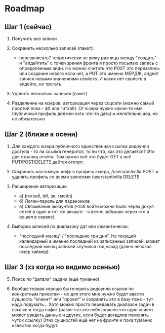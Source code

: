 # Roadmap

## Шаг 1 (сейчас)

1. Получить все записи

2. Сохранить несколько записей (пакет):
    - перезаписать? теоретически не вижу разницы между "создать" и "апдейтить" с точки зрения фронта я просто посылаю запись с определённым айди. Но можно считать что POST это перезапись или создание нового если нет, а PUT это именно МЕРДЖ, апдейт записи новыми значениями свойств. И каких нет свойств в апдейте, не трогать.

3. Удалить несколько записей (пакет)

4. Разделение на юзеров, авторизация через соцсети (можно самый простой пока - фб или гитхаб). От юзера нужно какое-то имя (публичный профиль должен хоть что-то дать) и желательно ава, но не обязательно


## Шаг 2 (ближе к осени)

1. Для каждого юзера публичного единственная ссылка ридоунли доступа - то ли ссылка генерится, то ли что, как это делается? Это для страниц отчёта. Там нужно всё что будет GET а всё PUT/POST/DELETE даётся отплуп.

2. Сохранять кастомную инфу в профиль юзера, /users/antivitla POST и удалять профиль со всеми записями /users/antivitla DELETE

3. Расширение авторизации

    - а) (гитхаб, фб, вк, гмейл)
    - б) Логин-пароль для параноиков
    - в) Связывание аккаунтов (чтоб войти можно было через дохуя сетей в один и тот же аккаунт - я вечно забываю через что я вошел в сервис)

4. Выборка записей по диапазону дат или семантически:
    - "последний месяц" / "последние три дня". Не текущий календарный а именно последний из записанных записей, может последний месяц записей случился год назад (давно не юзал юзер таймер)

## Шаг 3 (хз когда но видимо осенью)

5. Поиск по "детали" задачи (ещё туманно)

6. Вообще говоря хорошо бы генерить ридоунли ссылки по конкретным проектам - но для этого мне нужно будет ввести сущность "клиент" или "проект" и сохранять это в базу тоже - тут надо подумать... Хотя можно просто передавать диапазон задач в ссылке и тогда пофиг (разве что это небезопасно что один клиент может увидеть данные и других, если будет догадлив поменять чуток ссылку) Этих сущностей ещё нет на фронте и пока туманно известно когда будут.


